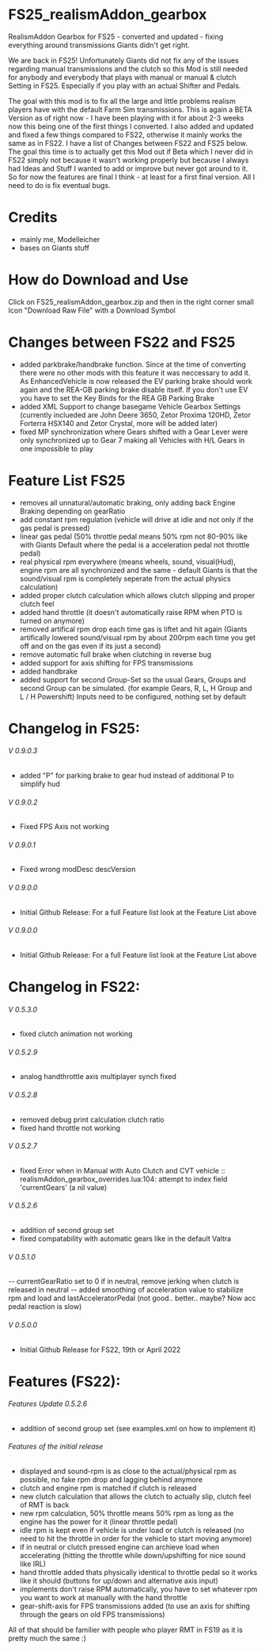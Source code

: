 # FS25_realismAddon_gearbox
RealismAddon Gearbox for FS25 - converted and updated - fixing everything around transmissions Giants didn't get right.

We are back in FS25! Unfortunately Giants did not fix any of the issues regarding manual transmissions and the clutch so this Mod is still needed for anybody and everybody that plays with manual or manual & clutch Setting in FS25. Especially if you play with an actual Shifter and Pedals.

The goal with this mod is to fix all the large and little problems realism players have with the default Farm Sim transmissions. This is again a BETA Version as of right now - I have been playing with it for about 2-3 weeks now this being one of the first things I converted.
I also added and updated and fixed a few things compared to FS22, otherwise it mainly works the same as in FS22. I have a list of Changes between FS22 and FS25 below.
The goal this time is to actually get this Mod out if Beta which I never did in FS22 simply not because it wasn't working properly but because I always had Ideas and Stuff I wanted to add or improve but never got around to it.
So for now the features are final I think - at least for a first final version. All I need to do is fix eventual bugs.



# Credits
- mainly me, Modelleicher
- bases on Giants stuff

# How do Download and Use
Click on FS25_realismAddon_gearbox.zip and then in the right corner small Icon "Download Raw File" with a Download Symbol


# Changes between FS22 and FS25
- added parkbrake/handbrake function. Since at the time of converting there were no other mods with this feature it was neccessary to add it. 
As EnhancedVehicle is now released the EV parking brake should work again and the REA-GB parking brake disable itself. If you don't use EV you have to set the Key Binds for the REA GB Parking Brake
- added XML Support to change basegame Vehicle Gearbox Settings (currently inclueded are John Deere 3650, Zetor Proxima 120HD, Zetor Forterra HSX140 and Zetor Crystal, more will be added later)
- fixed MP synchronization where Gears shifted with a Gear Lever were only synchronized up to Gear 7 making all Vehicles with H/L Gears in one impossible to play


# Feature List FS25
- removes all unnatural/automatic braking, only adding back Engine Braking depending on gearRatio
- add constant rpm regulation (vehicle will drive at idle and not only if the gas pedal is pressed)
- linear gas pedal (50% throttle pedal means 50% rpm not 80-90% like with Giants Default where the pedal is a acceleration pedal not throttle pedal)
- real physical rpm everywhere (means wheels, sound, visual(Hud), engine rpm are all synchronized and the same - default Giants is that the sound/visual rpm is completely seperate from the actual physics calculation)
- added proper clutch calculation which allows clutch slipping and proper clutch feel
- added hand throttle (it doesn't automatically raise RPM when PTO is turned on anymore)
- removed artifical rpm drop each time gas is liftet and hit again (Giants artifically lowered sound/visual rpm by about 200rpm each time you get off and on the gas even if its just a second)
- remove automatic full brake when clutching in reverse bug
- added support for axis shifting for FPS transmissions
- added handbrake 
- added support for second Group-Set so the usual Gears, Groups and second Group can be simulated. (for example Gears, R, L, H Group and L / H Powershift) Inputs need to be configured, nothing set by default



# Changelog in FS25:

###### V 0.9.0.3
- added "P" for parking brake to gear hud instead of additional P to simplify hud

###### V 0.9.0.2
- Fixed FPS Axis not working 

###### V 0.9.0.1
- Fixed wrong modDesc descVersion

###### V 0.9.0.0
- Initial Github Release: For a full Feature list look at the Feature List above

###### V 0.9.0.0
- Initial Github Release: For a full Feature list look at the Feature List above


 
# Changelog in FS22:

###### V 0.5.3.0
- fixed clutch animation not working

###### V 0.5.2.9
- analog handthrottle axis multiplayer synch fixed 

###### V 0.5.2.8
- removed debug print calculation clutch ratio 
- fixed hand throttle not working 

###### V 0.5.2.7
- fixed Error when in Manual with Auto Clutch and CVT vehicle :: realismAddon_gearbox_overrides.lua:104: attempt to index field 'currentGears' (a nil value) 

###### V 0.5.2.6
- addition of second group set 
- fixed compatability with automatic gears like in the default Valtra 

###### V 0.5.1.0
-- currentGearRatio set to 0 if in neutral, remove jerking when clutch is released in neutral
-- added smoothing of acceleration value to stabilize rpm and load and lastAcceleratorPedal (not good.. better.. maybe? Now acc pedal reaction is slow)

###### V 0.5.0.0
- Initial Github Release for FS22, 19th or April 2022 



# Features (FS22):
###### Features Update 0.5.2.6
- addition of second group set (see examples.xml on how to implement it)

###### Features of the initial release
- displayed and sound-rpm is as close to the actual/physical rpm as possible, no fake rpm drop and lagging behind anymore 
- clutch and engine rpm is matched if clutch is released
- new clutch calculation that allows the clutch to actually slip, clutch feel of RMT is back 
- new rpm calculation, 50% throttle means 50% rpm as long as the engine has the power for it (linear throttle pedal)
- idle rpm is kept even if vehicle is under load or clutch is released (no need to hit the throttle in order for the vehicle to start moving anymore) 
- if in neutral or clutch pressed engine can archieve load when accelerating (hitting the throttle while down/upshifting for nice sound like IRL)
- hand throttle added thats physically identical to throttle pedal so it works like it should (buttons for up/down and alternative axis input)
- implements don't raise RPM automatically, you have to set whatever rpm you want to work at manually with the hand throttle 
- gear-shift-axis for FPS transmissions added (to use an axis for shifting through the gears on old FPS transmissions) 

All of that should be familier with people who player RMT in FS19 as it is pretty much the same :)


